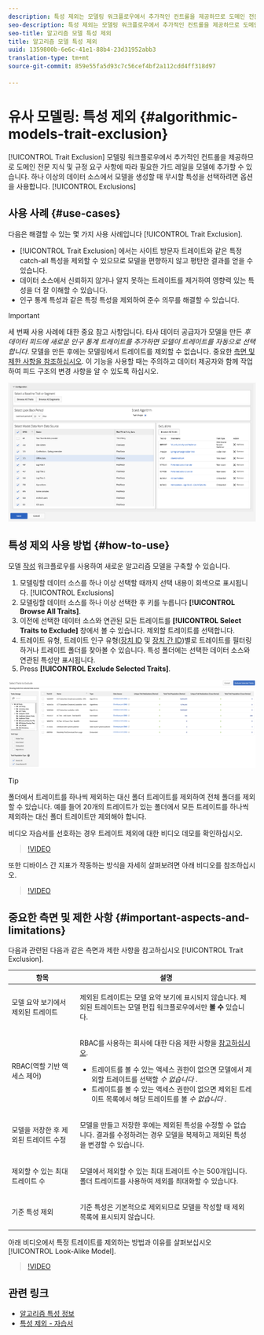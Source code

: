 ```yaml
---
description: 특성 제외는 모델링 워크플로우에서 추가적인 컨트롤을 제공하므로 도메인 전문 지식 및 규정 요구 사항에 따라 필요한 가드 레일을 모델에 추가할 수 있습니다. 하나 이상의 데이터 소스에서 모델을 생성할 때 무시할 특성을 선택하려면 제외 옵션을 사용합니다.
seo-description: 특성 제외는 모델링 워크플로우에서 추가적인 컨트롤을 제공하므로 도메인 전문 지식 및 규정 요구 사항에 따라 필요한 가드 레일을 모델에 추가할 수 있습니다. 하나 이상의 데이터 소스에서 모델을 생성할 때 무시할 특성을 선택하려면 제외 옵션을 사용합니다.
seo-title: 알고리즘 모델 특성 제외
title: 알고리즘 모델 특성 제외
uuid: 1359800b-6e6c-41e1-88b4-23d31952abb3
translation-type: tm+mt
source-git-commit: 859e55fa5d93c7c56cef4bf2a112cdd4ff318d97

---
```



# 유사 모델링: 특성 제외 {#algorithmic-models-trait-exclusion}

[!UICONTROL Trait Exclusion] 모델링 워크플로우에서 추가적인 컨트롤을 제공하므로 도메인 전문 지식 및 규정 요구 사항에 따라 필요한 가드 레일을 모델에 추가할 수 있습니다. 하나 이상의 데이터 소스에서 모델을 생성할 때 무시할 특성을 선택하려면 옵션을 사용합니다. [!UICONTROL Exclusions]

## 사용 사례 {#use-cases}

다음은 해결할 수 있는 몇 가지 사용 사례입니다 [!UICONTROL Trait Exclusion].

* [!UICONTROL Trait Exclusion] 에서는 사이트 방문자 트레이트와 같은 특정 catch-all 특성을 제외할 수 있으므로 모델을 편향하지 않고 평탄한 결과를 얻을 수 있습니다.
* 데이터 소스에서 신뢰하지 않거나 알지 못하는 트레이트를 제거하여 영향력 있는 특성을 더 잘 이해할 수 있습니다.
* 인구 통계 특성과 같은 특정 특성을 제외하여 준수 의무를 해결할 수 있습니다.

>[!IMPORTANT]
>
>세 번째 사용 사례에 대한 중요 참고 사항입니다. 타사 데이터 공급자가 모델을 만든 *후 데이터 피드에 새로운 인구 통계 트레이트를 추가하면 모델이 트레이트를 자동으로 선택합니다*. 모델을 만든 후에는 모델링에서 트레이트를 제외할 수 없습니다. 중요한 [측면 및 제한 사항을 참조하십시오](../../features/algorithmic-models/trait-exclusion-algo-models.md#important-aspects-and-limitations). 이 기능을 사용할 때는 주의하고 데이터 제공자와 함께 작업하여 피드 구조의 변경 사항을 알 수 있도록 하십시오.

![](assets/lam_exclude_traits.png)

## 특성 제외 사용 방법 {#how-to-use}

모델 [작성](../../features/algorithmic-models/create-model.md#build-model) 워크플로우를 사용하여 새로운 알고리즘 모델을 구축할 수 있습니다.

1. 모델링할 데이터 소스를 하나 이상 선택할 때까지 선택 내용이 회색으로 표시됩니다. [!UICONTROL Exclusions]
2. 모델링할 데이터 소스를 하나 이상 선택한 후 키를 누릅니다 **[!UICONTROL Browse All Traits]**.
3. 이전에 선택한 데이터 소스와 연관된 모든 트레이트를 **[!UICONTROL Select Traits to Exclude]** 창에서 볼 수 있습니다. 제외할 트레이트를 선택합니다.
4. 트레이트 유형, 트레이트 인구 유형([장치 ID](../../reference/ids-in-aam.md) 및 [장치 간 ID](../../reference/ids-in-aam.md))별로 트레이트를 필터링하거나 트레이트 폴더를 찾아볼 수 있습니다. 특성 폴더에는 선택한 데이터 소스와 연관된 특성만 표시됩니다.
5. Press **[!UICONTROL Exclude Selected Traits]**.

![특성 제외](assets/trait-exclusions-browse-traits.png)

>[!TIP]
>
>폴더에서 트레이트를 하나씩 제외하는 대신 폴더 트레이트를 제외하여 전체 폴더를 제외할 수 있습니다. 예를 들어 20개의 트레이트가 있는 폴더에서 모든 트레이트를 하나씩 제외하는 대신 폴더 트레이트만 제외해야 합니다.

비디오 자습서를 선호하는 경우 트레이트 제외에 대한 비디오 데모를 확인하십시오.

>[!VIDEO](https://video.tv.adobe.com/v/25569/?quality=12)

또한 디바이스 간 지표가 작동하는 방식을 자세히 살펴보려면 아래 비디오를 참조하십시오.

>[!VIDEO](https://docs.adobe.com/content/help/en/audience-manager-learn/tutorials/build-and-manage-audiences/profile-merge/understanding-cross-device-metrics-in-audience-manager.html)

## 중요한 측면 및 제한 사항 {#important-aspects-and-limitations}

다음과 관련된 다음과 같은 측면과 제한 사항을 참고하십시오 [!UICONTROL Trait Exclusion].

<table id="table_BA5C3545BC9E4717BD567B00C803AA53"> 
 <thead> 
  <tr> 
   <th colname="col1" class="entry"> 항목 </th> 
   <th colname="col2" class="entry"> 설명 </th>
  </tr> 
 </thead>
 <tbody> 
  <tr> 
   <td colname="col1"> <p>모델 요약 보기에서 제외된 트레이트 </p> </td>
   <td colname="col2"> <p>제외된 트레이트는 모델 요약 보기에 표시되지 <i></i> 않습니다. 제외된 트레이트는 모델 편집 워크플로우에서만 <b><span class="uicontrol"> 볼 수</span></b> 있습니다. </p> </td>
  </tr> 
  <tr> 
   <td colname="col1"> <p>RBAC(역할 기반 액세스 제어) </p> </td>
   <td colname="col2"> <p>RBAC를 사용하는 회사에 대한 다음 제한 사항을 <a href="../../features/administration/administration-overview.md#administration"> 참고하십시오</a>. </p> <p>
     <ul id="ul_38A4056C235B428C822EA4A353893786"> 
      <li id="li_2624FB35581F4807B8530910D63FFDBF">트레이트를 볼 수 있는 액세스 권한이 없으면 모델에서 제외할 트레이트를 선택할 <i>수 없습니다</i> . </li>
      <li id="li_3FD7A12AAAA8462EA84A760C05F20379">트레이트를 볼 수 있는 액세스 권한이 없으면 제외된 트레이트 목록에서 해당 트레이트를 볼 <i>수 없습니다</i> . </li>
     </ul> </p> </td>
  </tr> 
  <tr> 
   <td colname="col1"> <p>모델을 저장한 후 제외된 트레이트 수정 </p> </td>
   <td colname="col2"> <p>모델을 만들고 저장한 후에는 제외된 특성을 수정할 수 없습니다. 결과를 수정하려는 경우 모델을 복제하고 제외된 특성을 변경할 수 있습니다. </p> </td>
  </tr> 
  <tr> 
   <td colname="col1"> <p>제외할 수 있는 최대 트레이트 수 </p> </td>
   <td colname="col2"> <p>모델에서 제외할 수 있는 최대 트레이트 수는 500개입니다. 폴더 트레이트를 사용하여 제외를 최대화할 수 있습니다. </p> </td>
  </tr> 
  <tr> 
   <td colname="col1"> <p>기준 특성 제외 </p> </td>
   <td colname="col2"> <p>기준 특성은 기본적으로 제외되므로 모델을 작성할 때 제외 목록에 <b><span class="uicontrol"></span></b> 표시되지 않습니다. </p> </td>
  </tr>
 </tbody>
</table>

아래 비디오에서 특정 트레이트를 제외하는 방법과 이유를 살펴보십시오 [!UICONTROL Look-Alike Model].

>[!VIDEO](https://video.tv.adobe.com/v/25569/)

## 관련 링크

* [알고리즘 특성 정보](/help/using/features/algorithmic-models/understanding-models.md)
* [특성 제외 - 자습서](https://helpx.adobe.com/audience-manager/kt/using/excluding-traits-look-alike-model-feature-video-use.html)